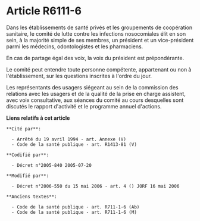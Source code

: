 # Article R6111-6

Dans les établissements de santé privés et les groupements de coopération sanitaire, le comité de lutte contre les infections
nosocomiales élit en son sein, à la majorité simple de ses membres, un président et un vice-président parmi les médecins,
odontologistes et les pharmaciens.

En cas de partage égal des voix, la voix du président est prépondérante.

Le comité peut entendre toute personne compétente, appartenant ou non à l'établissement, sur les questions inscrites à
l'ordre du jour.

Les représentants des usagers siégeant au sein de la commission des relations avec les usagers et de la qualité de la prise
en charge assistent, avec voix consultative, aux séances du comité au cours desquelles sont discutés le rapport d'activité et
le programme annuel d'actions.

**Liens relatifs à cet article**

	**Cité par**:

	  - Arrêté du 19 avril 1994 - art. Annexe (V)
	  - Code de la santé publique - art. R1413-81 (V)

	**Codifié par**:

	  - Décret n°2005-840 2005-07-20

	**Modifié par**:

	  - Décret n°2006-550 du 15 mai 2006 - art. 4 () JORF 16 mai 2006

	**Anciens textes**:

	  - Code de la santé publique - art. R711-1-6 (Ab)
	  - Code de la santé publique - art. R711-1-6 (M)
